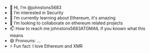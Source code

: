 - 👋 Hi, I’m @johnstons5683
- 👀 I’m interested in Security
- 🌱 I’m currently learning about Ethereum, it's amazing
- 💞️ I’m looking to collaborate on ethereum related projects
- 📫 How to reach me johnstons5683ATGMAIL if you known what this means
- 😄 Pronouns: ...
- ⚡ Fun fact: I love Ethereum and XMR

<!---
johnstons5683/johnstons5683 is a ✨ special ✨ repository because its `README.md` (this file) appears on your GitHub profile.
You can click the Preview link to take a look at your changes.
--->
